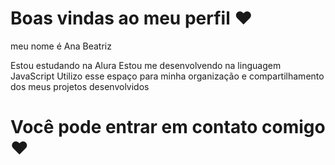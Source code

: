 # Boas vindas ao meu perfil ❤️

meu nome é Ana Beatriz

Estou estudando na Alura
Estou me desenvolvendo na linguagem JavaScript
Utilizo esse espaço para minha organização e compartilhamento dos meus projetos desenvolvidos

# Você pode entrar em contato comigo ❤️


